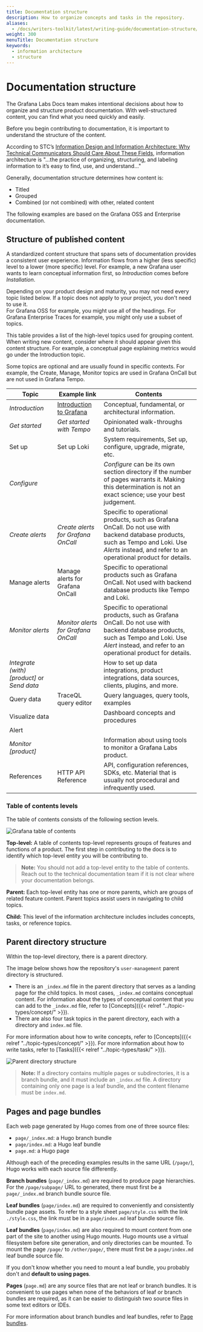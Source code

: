 ```yaml
---
title: Documentation structure
description: How to organize concepts and tasks in the repository.
aliases:
  - /docs/writers-toolkit/latest/writing-guide/documentation-structure/
weight: 300
menuTitle: Documentation structure
keywords:
  - information architecture
  - structure
---
```


# Documentation structure

The Grafana Labs Docs team makes intentional decisions about how to organize and structure product documentation. With well-structured content, you can find what you need quickly and easily.

Before you begin contributing to documentation, it is important to understand the structure of the content.

According to STC’s [Information Design and Information Architecture: Why Technical Communicators Should Care About These Fields](https://www.stc.org/intercom/2022/05/information-design-and-information-architecture-why-technical-communicators-should-care-about-these-fields/),
information architecture is "...the practice of organizing, structuring, and labeling information to it’s easy to find, use, and understand..."

Generally, documentation structure determines how content is:

- Titled
- Grouped
- Combined (or not combined) with other, related content

The following examples are based on the Grafana OSS and Enterprise documentation.

## Structure of published content

A standardized content structure that spans sets of documentation provides a consistent user experience.
Information flows from a higher (less specific) level to a lower (more specific) level.
For example, a new Grafana user wants to learn conceptual information first, so _Introduction_ comes before _Installation_.

Depending on your product design and maturity, you may not need every topic listed below.  If a topic does not apply to your project, you don't need to use it.  
For Grafana OSS for example, you might use all of the headings.
For Grafana Enterprise Traces for example, you might only use a subset of topics.

This table provides a list of the high-level topics used for grouping content. When writing new content, consider where it should appear given this content structure. For example, a conceptual page explaining metrics would go under the Introduction topic.

Some topics are optional and are usually found in specific contexts. For example, the Create, Manage, Monitor topics are used in Grafana OnCall but are not used in Grafana Tempo.

| Topic | Example link | Contents |
| --- | --- | --- |
| _Introduction_ | [Introduction to Grafana](https://grafana.com/docs/grafana/latest/introduction/) | Conceptual, fundamental, or architectural information. |
| _Get started_ | _Get started with Tempo_ | Opinionated walk-throughs and tutorials. |
| Set up | Set up Loki | System requirements, Set up, configure, upgrade, migrate, etc. |
| _Configure_ |  | _Configure_ can be its own section directory if the number of pages warrants it. Making this determination is not an exact science; use your best judgement. |
| _Create alerts_ | _Create alerts for Grafana OnCall_ | Specific to operational products, such as Grafana OnCall. Do not use with backend database products, such as Tempo and Loki. Use _Alerts_ instead, and refer to an operational product for details. |
| Manage alerts | Manage alerts for Grafana OnCall | Specific to operational products such as Grafana OnCall. Not used with backend database products like Tempo and Loki. |
| _Monitor alerts_ | _Monitor alerts for Grafana OnCall_ | Specific to operational products, such as Grafana OnCall. Do not use with backend database products, such as Tempo and Loki. Use _Alert_ instead, and refer to an operational product for details.  |
| _Integrate (with) [product]_ or _Send data_ |  | How to set up data integrations, product integrations, data sources, clients, plugins, and more. |
| Query data | TraceQL query editor | Query languages, query tools, examples |
| Visualize data |  | Dashboard concepts and procedures |
| Alert |  |  |
| _Monitor [product]_ |  | Information about using tools to monitor a Grafana Labs product. |
| References | HTTP API Reference | API, configuration references, SDKs, etc. Material that is usually not procedural and infrequently used. |



### Table of contents levels

The table of contents consists of the following section levels.

![Grafana table of contents](grafana-toc.png)

**Top-level:** A table of contents top-level represents groups of features and functions of a product. The first step in contributing to the docs is to identify which top-level entity you will be contributing to.

> **Note:** You should not add a top-level entity to the table of contents. Reach out to the technical documentation team if it is not clear where your documentation belongs.

**Parent:** Each top-level entity has one or more parents, which are groups of related feature content. Parent topics assist users in navigating to child topics.

**Child:** This level of the information architecture includes includes concepts, tasks, or reference topics.

## Parent directory structure

Within the top-level directory, there is a parent directory.

The image below shows how the repository's `user-management` parent directory is structured.

- There is an `_index.md` file in the parent directory that serves as a landing page for the child topics. In most cases, `_index.md` contains conceptual content. For information about the types of conceptual content that you can add to the `_index.md` file, refer to [Concepts]({{< relref "../topic-types/concept/" >}}).
- There are also four task topics in the parent directory, each with a directory and `index.md` file.

For more information about how to write concepts, refer to [Concepts]({{< relref "../topic-types/concept/" >}}).
For more information about how to write tasks, refer to [Tasks]({{< relref "../topic-types/task/" >}}).

![Parent directory structure](parent-directory.png)

> **Note:** If a directory contains multiple pages or subdirectories, it is a branch bundle, and it must include an `_index.md` file. A directory containing only one page is a leaf bundle, and the content filename must be `index.md`.

## Pages and page bundles

Each web page generated by Hugo comes from one of three source files:
- `page/_index.md`: a Hugo branch bundle
- `page/index.md`: a Hugo leaf bundle
- `page.md`: a Hugo page

Although each of the preceding examples results in the same URL (`/page/`), Hugo works with each source file differently.

**Branch bundles** (`page/_index.md`) are required to produce page hierarchies.
For the `/page/subpage/` URL to generated, there must first be a `page/_index.md` branch bundle source file.

**Leaf bundles** (`page/index.md`) are required to conveniently and consistently bundle page assets.
To refer to a style sheet `page/style.css` with the link `./style.css`, the link must be in a `page/index.md` leaf bundle source file.

**Leaf bundles** (`page/index.md`) are also required to mount content from one part of the site to another using Hugo mounts.
Hugo mounts use a virtual filesystem before site generation, and only directories can be mounted.
To mount the page `/page/` to `/other/page/`, there must first be a `page/index.md` leaf bundle source file.

If you don't know whether you need to mount a leaf bundle, you probably don't and **default to using pages**.

**Pages** (`page.md`) are any source files that are not leaf or branch bundles.
It is convenient to use pages when none of the behaviors of leaf or branch bundles are required, as it can be easier to distinguish two source files in some text editors or IDEs.

For more information about branch bundles and leaf bundles, refer to [Page bundles](https://gohugo.io/content-management/page-bundles/).

